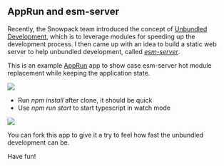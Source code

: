 ## AppRun and esm-server

Recently, the Snowpack team introduced the concept of [Unbundled Development](https://www.snowpack.dev/concepts/how-snowpack-works), which is to leverage modules for speeding up the development process. I then came up with an idea to build a static web server to help unbundled development, called [_esm-server_](https://github.com/yysun/esm-server).

This is an example [AppRun](https://github.com/yysun/apprun) app to show case esm-server hot module replacement while keeping the application state.

![](https://github.com/yysun/esm-server/blob/master/public/apprun-hmr.gif)

* Run _npm install_ after clone, it should be quick
* Use _npm run start_ to start typescript in watch mode

![](https://github.com/yysun/esm-server/blob/master/esm-server.gif)


You can fork this app to give it a try to feel how fast the unbundled development can be.

Have fun!
